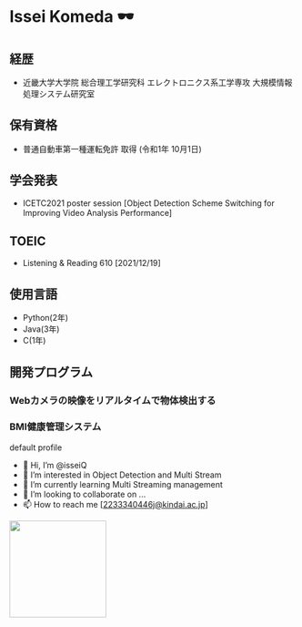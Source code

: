 # Issei Komeda 🕶  

## 経歴
 - 近畿大学大学院 総合理工学研究科 エレクトロニクス系工学専攻 大規模情報処理システム研究室

## 保有資格
 - 普通自動車第一種運転免許 取得 (令和1年 10月1日)

## 学会発表
 - ICETC2021 poster session [Object Detection Scheme Switching for Improving Video Analysis Performance]

## TOEIC
 - Listening & Reading 610 [2021/12/19]

## 使用言語
 - Python(2年)
 - Java(3年)
 - C(1年)

## 開発プログラム
### Webカメラの映像をリアルタイムで物体検出する

### BMI健康管理システム

default profile
- 👋 Hi, I’m @isseiQ
- 👀 I’m interested in Object Detection and Multi Stream
- 🌱 I’m currently learning Multi Streaming management
- 💞️ I’m looking to collaborate on ...
- 📫 How to reach me [2233340446j@kindai.ac.jp]

<!---
isseiQ/isseiQ is a ✨ special ✨ repository because its `README.md` (this file) appears on your GitHub profile.
You can click the Preview link to take a look at your changes.
--->

<a href="https://github.com/tocoteron">
  <img align="left" height="170px" src="https://github-readme-stats.vercel.app/api/top-langs/?username=tocoteron&layout=compact&theme=dracula" />
</a>

